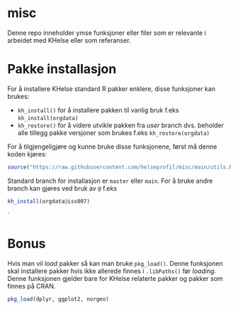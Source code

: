 # misc
Denne repo inneholder ymse funksjoner eller filer som er relevante i arbeidet
med KHelse eller som referanser.

# Pakke installasjon
For å installere KHelse standard R pakker enklere, disse funksjoner kan brukes:

- `kh_install()` for å installere pakken til vanlig bruk f.eks `kh_install(orgdata)`
- `kh_restore()` for å videre utvikle pakken fra *user* branch dvs. beholder alle
  tillegg pakke versjoner som brukes f.eks `kh_restore(orgdata)`
  
For å tilgjengeligjøre og kunne bruke disse funksjonene, først må denne koden kjøres:

``` R
source("https://raw.githubusercontent.com/helseprofil/misc/main/utils.R")
```

Standard branch for installasjon er `master` eller `main`. For å bruke andre
branch kan gjøres ved bruk av `@` f.eks

``` R
kh_install(orgdata@iss007)
```

`

# Bonus 

Hvis man vil *load* pakker så kan man bruke `pkg_load()`. Denne funksjonen skal
installere pakker hvis ikke allerede finnes i `.libPaths()` før *loading*.
Denne funksjonen gjelder bare for KHelse relaterte pakker og pakker som finnes på CRAN.

``` R
pkg_load(dplyr, ggplot2, norgeo)
```
